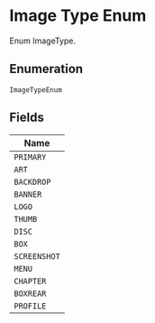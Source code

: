 
# Image Type Enum

Enum ImageType.

## Enumeration

`ImageTypeEnum`

## Fields

| Name |
|  --- |
| `PRIMARY` |
| `ART` |
| `BACKDROP` |
| `BANNER` |
| `LOGO` |
| `THUMB` |
| `DISC` |
| `BOX` |
| `SCREENSHOT` |
| `MENU` |
| `CHAPTER` |
| `BOXREAR` |
| `PROFILE` |

